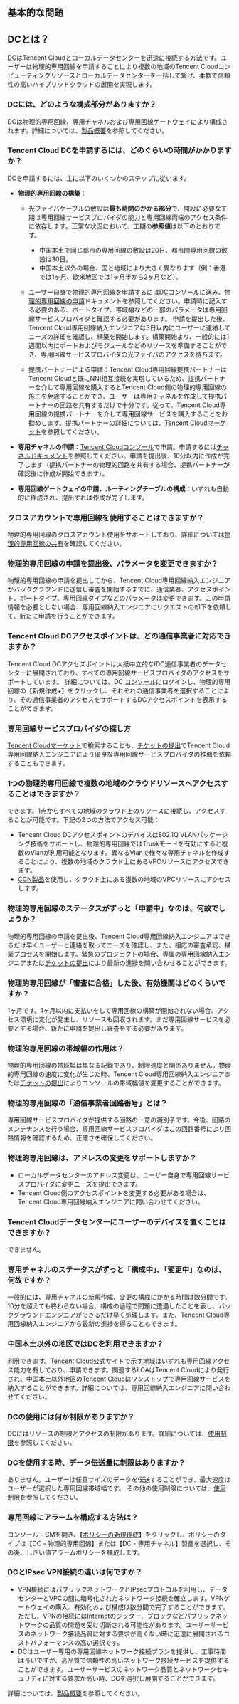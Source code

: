 ## 基本的な問題

## DCとは？
[DC](https://cloud.tencent.com/document/product/216/544)はTencent Cloudとローカルデータセンターを迅速に接続する方法です。ユーザーは物理的専用回線を申請することにより複数の地域のTencent Cloudコンピューティングリソースとローカルデータセンターを一括して繋げ、柔軟で信頼性の高いハイブリッドクラウドの展開を実現します。

### DCには、どのような構成部分がありますか？
DCは物理的専用回線、専用チャネルおよび専用回線ゲートウェイにより構成されます。詳細については、[製品概要](https://cloud.tencent.com/document/product/216/544)を参照してください。
### Tencent Cloud DCを申請するには、どのぐらいの時間がかかりますか？

DCを申請するには、主に以下のいくつかのステップに従います。
- **物理的専用回線の構築**：
   - 光ファイバケーブルの敷設は**最も時間のかかる部分**で、開設に必要な工期は専用回線サービスプロバイダの能力と専用回線両端のアクセス条件に依存します。正常な状況において、工期の**参照値**は以下のとおりです。
     - 中国本土で同じ都市の専用回線の敷設は20日、都市間専用回線の敷設は30日。
     - 中国本土以外の場合、国と地域により大きく異なります（例：香港では1ヶ月、欧米地区では1ヶ月半から2ヶ月など）。

   - ユーザー自身で物理的専用回線を申請するには[DCコンソール](https://console.cloud.tencent.com/dc/dc)に進み、[物理的専用回線の申請](https://cloud.tencent.com/document/product/216/19244)ドキュメントを参照してください。申請時に記入する必要のある、ポートタイプ、帯域幅などの一部のパラメータは専用回線サービスプロバイダと確認する必要があります。
   申請を提出した後、Tencent Cloud専用回線納入エンジニアは3日以内にユーザーに連絡してニーズの詳細を確認し、構築を開始します。構築開始より、一般的には1週間以内にポートおよびモジュールなどのリソースを準備することができ、専用回線サービスプロバイダの光ファイバのアクセスを待ちます。
   - 提携パートナーによる申請：Tencent Cloud専用回線提携パートナーはTencent Cloudと既にNNI相互接続を実現しているため、提携パートナーを介して専用回線を購入するとTencent Cloud側の物理的専用回線の施工を免除することができ、ユーザーは専用チャネルを作成して提携パートナーの回路を共有するだけで十分です。従って、Tencent Cloud専用回線の提携パートナーを介して専用回線サービスを購入することをお勧めします。提携パートナーの詳細については、[Tencent Cloudマーケット](https://market.cloud.tencent.com/categories/1042)を参照してください。
- **専用チャネルの申請**：[Tencent Cloudコンソール](https://console.cloud.tencent.com/dc/dcConn)で申請。申請するには[チャネルドキュメント](https://cloud.tencent.com/document/product/216/19250)を参照してください。申請を提出後、10分以内に作成が完了します（提携パートナーの物理的回路を共有する場合、提携パートナーが確認後に作成が開始できます）。

- **専用回線ゲートウェイの申請、ルーティングテーブルの構成**：いずれも自動的に作成され、提出すれば作成が完了します。

### クロスアカウントで専用回線を使用することはできますか？

物理的専用回線のクロスアカウント使用をサポートしており、詳細については[物理的専用回線の共有](https://cloud.tencent.com/document/product/216/19246)を確認してください。

### 物理的専用回線の申請を提出後、パラメータを変更できますか？

物理的専用回線の申請を提出してから、Tencent Cloud専用回線納入エンジニアがバックグラウンドに送信し審査を開始するまでに、通信業者、アクセスポイント、ポートタイプ、専用回線タイプなどのパラメータは変更できます。この申請情報を必要としない場合、専用回線納入エンジニアにリクエストの却下を依頼して、新たに申請を行うことができます。

### Tencent Cloud DCアクセスポイントは、どの通信事業者に対応できますか？

Tencent Cloud DCアクセスポイントは大抵中立的なIDC通信事業者のデータセンターに展開されており、すべての専用回線サービスプロバイダのアクセスをサポートしています。
詳細については、DC [コンソール](https://console.cloud.tencent.com/dc/dc)にログインし、物理的専用回線の【新規作成+】をクリックし、それぞれの通信事業者を選択することにより、その通信事業者のアクセスをサポートするDCアクセスポイントを表示することができます。

### 専用回線サービスプロバイダの探し方

[Tencent Cloudマーケット](https://market.cloud.tencent.com/categories/1042)で検索することも、[チケットの提出](https://console.cloud.tencent.com/workorder/category)でTencent Cloud専用回線納入エンジニアにより優良な専用回線サービスプロバイダの推薦を依頼することもできます。

### 1つの物理的専用回線で複数の地域のクラウドリソースへアクセスすることはできますか？

できます。1点からすべての地域のクラウド上のリソースに接続し、アクセスすることが可能です。下記の2つの方法でアクセス可能：

- Tencent Cloud DCアクセスポイントのデバイスは802.1Q VLANパッケージング技術をサポートし、物理的専用回線ではTrunkモードを有効にすると複数のVlanが利用可能となります。異なるVlanで様々な専用チャネルを作成することにより、複数の地域のクラウド上にあるVPCリソースにアクセスできます。
-  [CCN製品](https://cloud.tencent.com/product/ccn)を使用し、クラウド上にある複数の地域のVPCリソースにアクセスします。

### 物理的専用回線のステータスがずっと「申請中」なのは、何故でしょうか？

物理的専用回線の申請を提出後、Tencent Cloud専用回線納入エンジニアはできるだけ早くユーザーと連絡を取ってニーズを確認し、また、相応の審査承認、構築プロセスを開始します。緊急のプロジェクトの場合、専属の専用回線納入エンジニアまたは[チケットの提出](https://console.cloud.tencent.com/workorder/category)により最新の進捗を問い合わせることができます。

### 物理的専用回線が「審査に合格」した後、有効機関はどのくらいですか？

1ヶ月です。1ヶ月以内に支払いをして専用回線の構築が開始されない場合、アクセス環境に変化が発生し、リソースも回収されます。まだ専用回線サービスを必要とする場合、新たに申請を提出し審査をする必要があります。

### 物理的専用回線の帯域幅の作用は？

物理的専用回線の帯域幅は単なる記録であり、制限速度と関係ありません。物理的専用回線の速度に変化が生じた時、Tencent Cloud専用回線納入エンジニアまたは[チケットの提出](https://console.cloud.tencent.com/workorder/category)によりコンソールの帯域幅値を変更することができます。

### 物理的専用回線の「通信事業者回路番号」とは？

専用回線サービスプロバイダが提供する回路の一意の識別子です。今後、回路のメンテナンスを行う場合、専用回線サービスプロバイダはこの回路番号により回路情報を確認するため、正確さを確保してください。

### 物理的専用回線は、アドレスの変更をサポートしますか？

- ローカルデータセンターのアドレス変更は、ユーザー自身で専用回線サービスプロバイダに変更ニーズを提出できます。
- Tencent Cloud側のアクセスポイントを変更する必要がある場合は、Tencent Cloud専用回線納入エンジニアに問い合わせてください。

### Tencent Cloudデータセンターにユーザーのデバイスを置くことはできますか？

できません。

### 専用チャネルのステータスがずっと「構成中」、「変更中」なのは、何故ですか？

一般的には、専用チャネルの新規作成、変更の構成にかかる時間は数分間です。10分を超えても終わらない場合、構成の過程で問題に遭遇したことを表し、バックグラウンドエンジニアができるだけ早く処理します。また、Tencent Cloud専用回線納入エンジニアから最新の進捗を得ることもできます。

### 中国本土以外の地区ではDCを利用できますか？

利用できます。Tencent Cloud公式サイトで示す地域はいずれも専用回線アクセス能力を有しており、申請できます。関連するLOAはTencent Cloudにより発行され、中国本土以外地区のTencent Cloudはワンストップで専用回線サービスを納入することができます。詳細については、専用回線納入エンジニアに問い合わせてください。

### DCの使用には何か制限がありますか？

DCにはリソースの制限とアクセスの制限があります。詳細については、[使用制限](https://cloud.tencent.com/document/product/216/546)を参照してください。

### DCを使用する時、データ伝送量に制限はありますか？

ありません。ユーザーは任意サイズのデータを伝送することができ、最大速度はユーザーが選択した専用回線帯域幅です。
その他の使用制限については、[使用制限](https://cloud.tencent.com/document/product/216/546)を参照してください。

### 専用回線にアラームを構成する方法は？

コンソール - CMを開き、【[ポリシーの新規作成](https://console.cloud.tencent.com/monitor/policycreate)】をクリックし、ポリシーのタイプは【DC - 物理的専用回線】または【DC - 専用チャネル】製品を選択し、その後、しきい値アラームポリシーを構成します。

### DCとIPsec VPN接続の違いは何ですか？

- VPN接続にはパブリックネットワークとIPsecプロトコルを利用し、データセンターとVPCの間に暗号化されたネットワーク接続を確立します。VPNゲートウェイの購入、有効化および構成は数分間で完了することができます。ただし、VPNの接続にはInternetのジッター、ブロックなどパブリックネットワークの品質の問題を受け切断される可能性があります。ユーザーサービスのネットワーク接続品質に対する要求が高くない時に迅速に展開されるコストパフォーマンスの高い選択です。
- DCはユーザー専用の専用回線ネットワーク接続プランを提供し、工事時間は長いですが、高品質で信頼性の高いネットワーク接続サービスを提供することができます。ユーザーサービスのネットワーク品質とネットワークセキュリティに対する要求が高い時、DCを選択し展開することができます。

詳細については、[製品概要](https://cloud.tencent.com/document/product/216/544)を参照してください。
